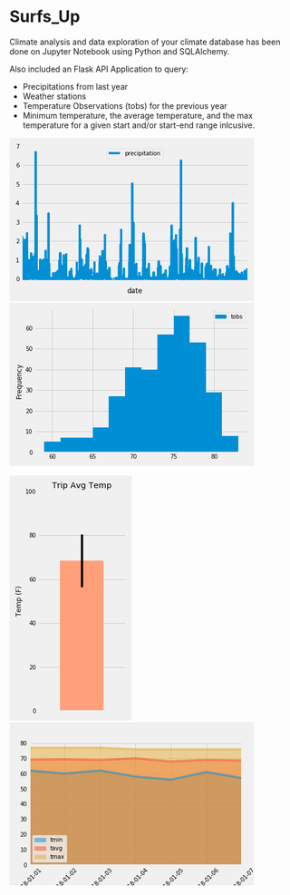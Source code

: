 # Surfs_Up
Climate analysis and data exploration of your climate database has been done on Jupyter Notebook using Python and SQLAlchemy.

Also included an Flask API Application to query:
* Precipitations from last year
* Weather stations
* Temperature Observations (tobs) for the previous year
* Minimum temperature, the average temperature, and the max temperature for a given start and/or start-end range inlcusive.



![image](precipitation.png)                                             ![image](Temperature_histogram.png)





![image](Avg_temp_bar.png)                                               ![image](area_plot.png)
 
